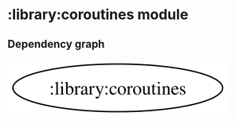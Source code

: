 # :library:coroutines module
## Dependency graph
![Dependency graph](../../docs/images/graphs/dep_graph_library_coroutines.svg)
